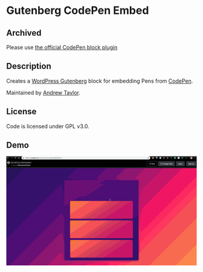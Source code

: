 # Gutenberg CodePen Embed

## Archived

Please use [the official CodePen block plugin](https://wordpress.org/plugins/codepen-embed-block/)

## Description
Creates a [WordPress Gutenberg](https://wordpress.org/gutenberg/) block for embedding Pens from [CodePen](http://codepen.io/).

Maintained by [Andrew Taylor](https://www.ataylor.me/).

## License
Code is licensed under GPL v3.0.

## Demo
![Gutenberg CodePen Embed Demo](https://raw.githubusercontent.com/ataylorme/gutenberg-codepen-embed/master/codepen-embed-block-v2-demo.gif)
